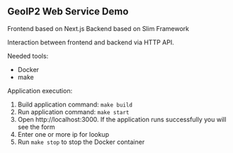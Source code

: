 GeoIP2 Web Service Demo
----------------------
Frontend based on Next.js
Backend based on Slim Framework

Interaction between frontend and backend via HTTP API.

Needed tools:
- Docker
- make

Application execution:
1. Build application command: `make build`
2. Run application command: `make start`
3. Open http://localhost:3000. If the application runs successfully you will see the form
4. Enter one or more ip for lookup
5. Run `make stop` to stop the Docker container